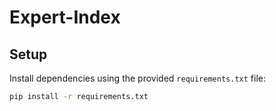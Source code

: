 # Expert-Index

## Setup

Install dependencies using the provided `requirements.txt` file:

```bash
pip install -r requirements.txt
```
